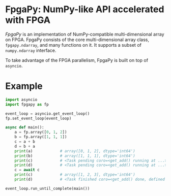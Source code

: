 # FpgaPy: NumPy-like API accelerated with FPGA

*FpgaPy* is an implementation of NumPy-compatible multi-dimensional array on FPGA. FpgaPy consists of the core multi-dimensional array class, `fpgapy.ndarray`, and many functions on it. It supports a subset of `numpy.ndarray` interface.

To take advantage of the FPGA parallelism, FpgaPy is built on top of `asyncio`.

# Example

```python
import asyncio
import fpgapy as fp

event_loop = asyncio.get_event_loop()
fp.set_event_loop(event_loop)

async def main():
    a = fp.array([0, 1, 2])
    b = fp.array([1, 1, 1])
    c = a + b
    d = b + a
    print(a)            # array([0, 1, 2], dtype='int64')
    print(b)            # array([1, 1, 1], dtype='int64')
    print(c)            # <Task pending coro=<get_add() running at ...>>
    print(d)            # <Task pending coro=<get_add() running at ...>>
    c = await c
    print(c)            # array([1, 2, 3], dtype='int64')
    print(d)            # <Task finished coro=<get_add() done, defined at ...> result=array([1, 2, ...dtype='int64')>

event_loop.run_until_complete(main())
```
